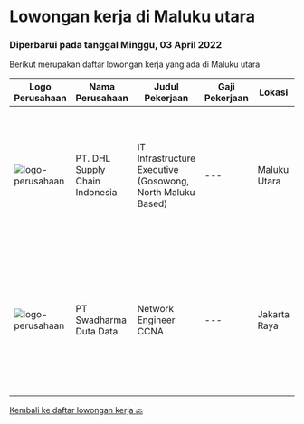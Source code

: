
  # Lowongan kerja di Maluku utara

  ### Diperbarui pada tanggal Minggu, 03 April 2022

  Berikut merupakan daftar lowongan kerja yang ada di Maluku utara

  |Logo Perusahaan | Nama Perusahaan | Judul Pekerjaan | Gaji Pekerjaan | Lokasi | Deskripsi | Tanggal diunggah | Pranala |
  | -------------- | --------------- | --------------- | --------- | --------- | -------------- | ------- | ----------- |
  |![logo-perusahaan](https://image-service-cdn.seek.com.au/ab7eeeacbad4fca313f85b87728af1e9286d94cc/ee4dce1061f3f616224767ad58cb2fc751b8d2dc)|PT. DHL Supply Chain Indonesia|IT Infrastructure Executive (Gosowong, North Maluku Based)|---|Maluku Utara|Requirements: At least 3 (three) years of working experience in similar position preferably in Mining sector Understanding of warehouse and...|Jumat, 01 April 2022|https://www.jobstreet.co.id/id/job/it-infrastructure-executive-gosowong-north-maluku-based-3830941?token=0~8add2da4-9ee8-4822-aa9e-7dfcc4302ab8&sectionRank=1&jobId=jobstreet-id-job-3830941|
|![logo-perusahaan](https://image-service-cdn.seek.com.au/e55e3708620a7ff5e7da329d1725ee01ed113417/ee4dce1061f3f616224767ad58cb2fc751b8d2dc)|PT Swadharma Duta Data|Network Engineer CCNA|---|Jakarta Raya|Kualifikasi : D3- S1 bidang Teknik Informatika, Ilmu Komputer Usia 20 - 30 tahun Pengalaman di bidang IT Network 1 - 2 Tahun Menguasai bidang IT...|Kamis, 24 Maret 2022|https://www.jobstreet.co.id/id/job/network-engineer-ccna-3831920?token=0~8add2da4-9ee8-4822-aa9e-7dfcc4302ab8&sectionRank=2&jobId=jobstreet-id-job-3831920|


  [Kembali ke daftar lowongan kerja 🔙](../README.md#daftar-lowongan-kerja)
  